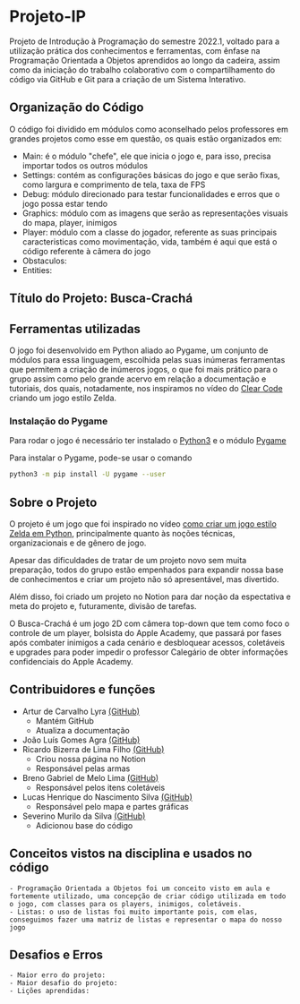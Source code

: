 # Projeto-IP

Projeto de Introdução à Programação do semestre 2022.1, voltado para a utilização prática dos conhecimentos e ferramentas, com ênfase na Programação Orientada a Objetos aprendidos ao longo da cadeira, assim como da iniciação do trabalho colaborativo com o compartilhamento do código via GitHub e Git para a criação de um Sistema Interativo.

## Organização do Código

O código foi dividido em módulos como aconselhado pelos professores em grandes projetos como esse em questão, os quais estão organizados em:

- Main: é o módulo "chefe", ele que inicia o jogo e, para isso, precisa importar todos os outros módulos
- Settings: contém as configurações básicas do jogo e que serão fixas, como largura e comprimento de tela, taxa de FPS
- Debug: módulo direcionado para testar funcionalidades e erros que o jogo possa estar tendo
- Graphics: módulo com as imagens que serão as representações visuais do mapa, player, inimigos
- Player: módulo com a classe do jogador, referente as suas principais caracteristicas como movimentação, vida, também é aqui que está o código referente à câmera do jogo
- Obstaculos: 
- Entities: 

## Título do Projeto: Busca-Crachá
## Ferramentas utilizadas

O jogo foi desenvolvido em Python aliado ao Pygame, um conjunto de módulos para essa linguagem, escolhida pelas suas inúmeras ferramentas que permitem a criação de inúmeros jogos, o que foi mais prático para o grupo assim como pelo grande acervo em relação a documentação e tutoriais, dos quais, notadamente, nos inspiramos no vídeo do [Clear Code](https://www.youtube.com/c/ClearCode) criando um jogo estilo Zelda.
### Instalação do Pygame

Para rodar o jogo é necessário ter instalado o [Python3](https://www.python.org/downloads/) e o módulo [Pygame](https://www.pygame.org/)

Para instalar o Pygame, pode-se usar o comando
```sh
python3 -m pip install -U pygame --user
```

## Sobre o Projeto

O projeto é um jogo que foi inspirado no vídeo [como criar um jogo estilo Zelda em Python](https://www.youtube.com/watch?v=QU1pPzEGrqw), principalmente quanto às noções técnicas, organizacionais e de gênero de jogo.

Apesar das dificuldades de tratar de um projeto novo sem muita preparação, todos do grupo estão empenhados para expandir nossa base de conhecimentos e criar um projeto não só apresentável, mas divertido.

Além disso, foi criado um projeto no Notion para dar noção da espectativa e meta do projeto e, futuramente, divisão de tarefas.

O Busca-Crachá é um jogo 2D com câmera top-down que tem como foco o controle de um player, bolsista do Apple Academy, que passará por fases após combater inimigos a cada cenário e desbloquear acessos, coletáveis  e upgrades  para poder impedir o professor Calegário de obter informações confidenciais do Apple Academy.

## Contribuidores e funções

- Artur de Carvalho Lyra <a href="https://github.com/arcaly">(GitHub)</a>
    - Mantém GitHub
    - Atualiza a documentação
- João Luís Gomes Agra <a href="https://github.com/joca113">(GitHub)</a>
- Ricardo Bizerra de Lima Filho <a href="https://github.com/ricardobizerra">(GitHub)</a>
    - Criou nossa página no Notion
    - Responsável pelas armas
- Breno Gabriel de Melo Lima  <a href="https://github.com/breno-gabriel">(GitHub)</a>
    - Responsável pelos itens coletáveis
- Lucas Henrique do Nascimento Silva <a href="https://github.com/lucashnss ">(GitHub)</a>
    - Responsável pelo mapa e partes gráficas
- Severino Murilo da Silva <a href="https://github.com/Mur1loo">(GitHub)</a>
    - Adicionou base do código

## Conceitos vistos na disciplina e usados no código

    - Programação Orientada a Objetos foi um conceito visto em aula e fortemente utilizado, uma concepção de criar código utilizada em todo o jogo, com classes para os players, inimigos, coletáveis.
    - Listas: o uso de listas foi muito importante pois, com elas, conseguimos fazer uma matriz de listas e representar o mapa do nosso jogo

## Desafios e Erros
    - Maior erro do projeto:
    - Maior desafio do projeto:
    - Lições aprendidas: